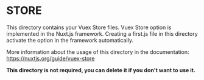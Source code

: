 # STORE

This directory contains your Vuex Store files.
Vuex Store option is implemented in the Nuxt.js framework.
Creating a first.js file in this directory activate the option in the framework automatically.

More information about the usage of this directory in the documentation:
https://nuxtjs.org/guide/vuex-store

**This directory is not required, you can delete it if you don't want to use it.**

